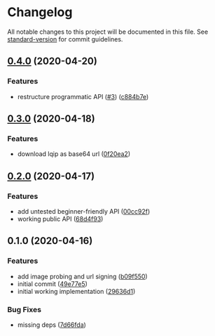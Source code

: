 # Changelog

All notable changes to this project will be documented in this file. See [standard-version](https://github.com/conventional-changelog/standard-version) for commit guidelines.

## [0.4.0](https://github.com/WalltoWall/gatsby-plugin-imgix/compare/v0.3.0...v0.4.0) (2020-04-20)


### Features

* restructure programmatic API ([#3](https://github.com/WalltoWall/gatsby-plugin-imgix/issues/3)) ([c884b7e](https://github.com/WalltoWall/gatsby-plugin-imgix/commit/c884b7e8682bf61375d1c81446824cab10a6b9eb))

## [0.3.0](https://github.com/WalltoWall/gatsby-plugin-imgix/compare/v0.2.0...v0.3.0) (2020-04-18)


### Features

* download lqip as base64 url ([0f20ea2](https://github.com/WalltoWall/gatsby-plugin-imgix/commit/0f20ea2e3b0f30c2801251fc06942c20e41af028))

## [0.2.0](https://github.com/WalltoWall/gatsby-plugin-imgix/compare/v0.1.0...v0.2.0) (2020-04-17)


### Features

* add untested beginner-friendly API ([00cc92f](https://github.com/WalltoWall/gatsby-plugin-imgix/commit/00cc92fffad04507bb1f50b8ba22b5ec46a76b7c))
* working public API ([68d4f93](https://github.com/WalltoWall/gatsby-plugin-imgix/commit/68d4f93dfade41f7e87336125b5e3c3001f9dfcb))

## 0.1.0 (2020-04-16)


### Features

* add image probing and url signing ([b09f550](https://github.com/WalltoWall/gatsby-plugin-imgix/commit/b09f55066da9f08c4e767dbcc6c12ba8a2e79c11))
* initial commit ([49e77e5](https://github.com/WalltoWall/gatsby-plugin-imgix/commit/49e77e5d901b2590325aad4c5854f3619407c9c6))
* initial working implementation ([29636d1](https://github.com/WalltoWall/gatsby-plugin-imgix/commit/29636d14dc0c69d9ed3e8704662688a0376b35e7))


### Bug Fixes

* missing deps ([7d66fda](https://github.com/WalltoWall/gatsby-plugin-imgix/commit/7d66fdad8368c4c71e8d2c3bfb5a207a71eadb5a))
